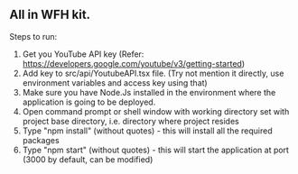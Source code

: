 ## All in WFH kit.

Steps to run:
1. Get you YouTube API key (Refer: https://developers.google.com/youtube/v3/getting-started)
2. Add key to src/api/YoutubeAPI.tsx file. (Try not mention it directly, use environment variables and access key using that)
3. Make sure you have Node.Js installed in the environment where the application is going to be deployed.
4. Open command prompt or shell window with working directory set with project base directory, i.e. directory where project resides
5. Type "npm install" (without quotes) - this will install all the required packages
6. Type "npm start" (without quotes) - this will start the application at port (3000 by default, can be modified)
